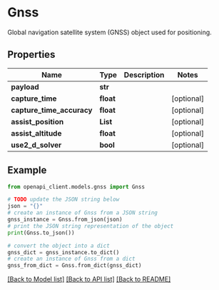 # Gnss

Global navigation satellite system (GNSS) object used for positioning.

## Properties

Name | Type | Description | Notes
------------ | ------------- | ------------- | -------------
**payload** | **str** |  | 
**capture_time** | **float** |  | [optional] 
**capture_time_accuracy** | **float** |  | [optional] 
**assist_position** | **List** |  | [optional] 
**assist_altitude** | **float** |  | [optional] 
**use2_d_solver** | **bool** |  | [optional] 

## Example

```python
from openapi_client.models.gnss import Gnss

# TODO update the JSON string below
json = "{}"
# create an instance of Gnss from a JSON string
gnss_instance = Gnss.from_json(json)
# print the JSON string representation of the object
print(Gnss.to_json())

# convert the object into a dict
gnss_dict = gnss_instance.to_dict()
# create an instance of Gnss from a dict
gnss_from_dict = Gnss.from_dict(gnss_dict)
```
[[Back to Model list]](../README.md#documentation-for-models) [[Back to API list]](../README.md#documentation-for-api-endpoints) [[Back to README]](../README.md)


